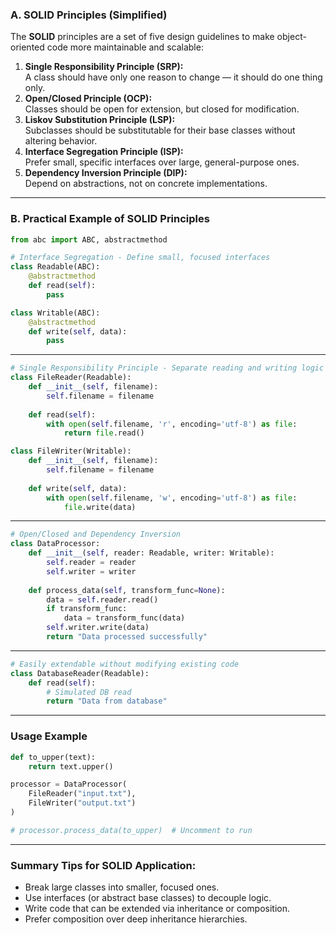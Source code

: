 ### **A. SOLID Principles (Simplified)**

The **SOLID** principles are a set of five design guidelines to make object-oriented code more maintainable and scalable:

1. **Single Responsibility Principle (SRP):**  
    A class should have only one reason to change — it should do one thing only.
2. **Open/Closed Principle (OCP):**  
    Classes should be open for extension, but closed for modification.
3. **Liskov Substitution Principle (LSP):**  
    Subclasses should be substitutable for their base classes without altering behavior.
4. **Interface Segregation Principle (ISP):**  
    Prefer small, specific interfaces over large, general-purpose ones.
5. **Dependency Inversion Principle (DIP):**  
    Depend on abstractions, not on concrete implementations.

---

### **B. Practical Example of SOLID Principles**

```python
from abc import ABC, abstractmethod

# Interface Segregation - Define small, focused interfaces
class Readable(ABC):
    @abstractmethod
    def read(self):
        pass

class Writable(ABC):
    @abstractmethod
    def write(self, data):
        pass
```

---

```python
# Single Responsibility Principle - Separate reading and writing logic
class FileReader(Readable):
    def __init__(self, filename):
        self.filename = filename
    
    def read(self):
        with open(self.filename, 'r', encoding='utf-8') as file:
            return file.read()

class FileWriter(Writable):
    def __init__(self, filename):
        self.filename = filename
    
    def write(self, data):
        with open(self.filename, 'w', encoding='utf-8') as file:
            file.write(data)
```

---

```python
# Open/Closed and Dependency Inversion
class DataProcessor:
    def __init__(self, reader: Readable, writer: Writable):
        self.reader = reader
        self.writer = writer
    
    def process_data(self, transform_func=None):
        data = self.reader.read()
        if transform_func:
            data = transform_func(data)
        self.writer.write(data)
        return "Data processed successfully"
```

---

```python
# Easily extendable without modifying existing code
class DatabaseReader(Readable):
    def read(self):
        # Simulated DB read
        return "Data from database"
```

---

### **Usage Example**

```python
def to_upper(text):
    return text.upper()

processor = DataProcessor(
    FileReader("input.txt"),
    FileWriter("output.txt")
)

# processor.process_data(to_upper)  # Uncomment to run
```

---

### **Summary Tips for SOLID Application:**

- Break large classes into smaller, focused ones.
- Use interfaces (or abstract base classes) to decouple logic.
- Write code that can be extended via inheritance or composition.
- Prefer composition over deep inheritance hierarchies.